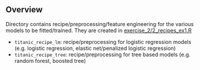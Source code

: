 ## Overview

Directory contains recipe/preprocessing/feature engineering for the various models to be fitted/trained. They are created in [exercise_2/2_recipes_ex1.R](https://github.com/akuyper/L07-baseline-models/blob/main/exercise_2/2_recipes_ex2.R)

- `titanic_recipe_lm`: recipe/preprocessing for logistic regression models (e.g. logistic regression, elastic net/penalized logistic regression)
- `titanic_recipe_tree`: recipe/preprocessing for tree based models (e.g. random forest, boosted tree)